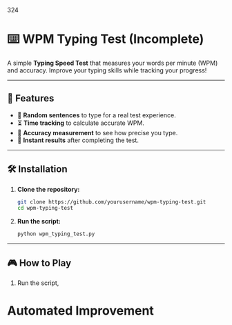 324   
# ⌨️ WPM Typing Test (Incomplete)

A simple **Typing Speed Test** that measures your words per minute (WPM) and accuracy. Improve your typing skills while tracking your progress!

---

## 🚀 Features

- 📝 **Random sentences** to type for a real test experience.  
- ⏳ **Time tracking** to calculate accurate WPM.  
- 🎯 **Accuracy measurement** to see how precise you type.  
- 🔄 **Instant results** after completing the test.  

---

## 🛠️ Installation

1. **Clone the repository:**  
   ```bash
   git clone https://github.com/yourusername/wpm-typing-test.git
   cd wpm-typing-test
   ```

2. **Run the script:**  
   ```bash
   python wpm_typing_test.py
   ```

---

## 🎮 How to Play

1. Run the script,


# Automated Improvement
